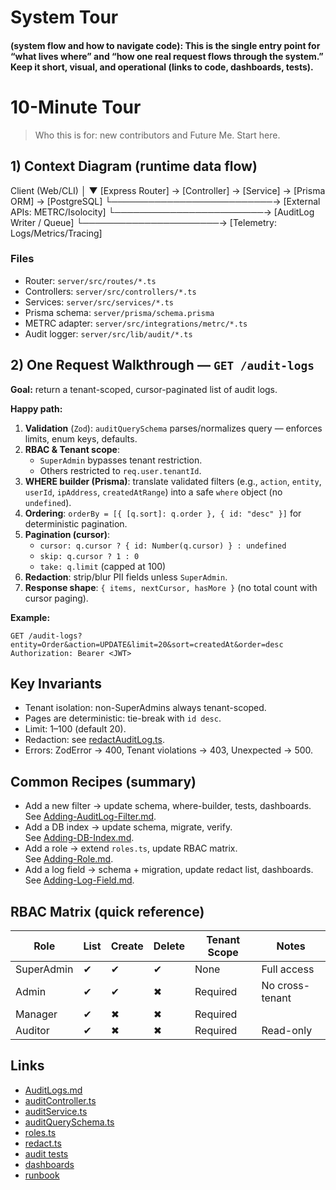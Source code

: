 # System Tour
#### (system flow and how to navigate code): This is the single entry point for “what lives where” and “how one real request flows through the system.” Keep it short, visual, and operational (links to code, dashboards, tests).

# 10-Minute Tour
> Who this is for: new contributors and Future Me. Start here.

## 1) Context Diagram (runtime data flow)

Client (Web/CLI)
    │
    ▼
[Express Router] → [Controller] → [Service] → [Prisma ORM] → [PostgreSQL]
                               └──────────────────────────→ [External APIs: METRC/Isolocity]
                                └────────────────────────→ [AuditLog Writer / Queue]
                                 └──────────────────────→ [Telemetry: Logs/Metrics/Tracing]

### Files
- Router: `server/src/routes/*.ts`
- Controllers: `server/src/controllers/*.ts`
- Services: `server/src/services/*.ts`
- Prisma schema: `server/prisma/schema.prisma`
- METRC adapter: `server/src/integrations/metrc/*.ts`
- Audit logger: `server/src/lib/audit/*.ts`

## 2) One Request Walkthrough — `GET /audit-logs`

**Goal:** return a tenant-scoped, cursor-paginated list of audit logs.

**Happy path:**
1. **Validation** (`Zod`): `auditQuerySchema` parses/normalizes query — enforces limits, enum keys, defaults.
2. **RBAC & Tenant scope**:
   - `SuperAdmin` bypasses tenant restriction.
   - Others restricted to `req.user.tenantId`.
3. **WHERE builder (Prisma)**: translate validated filters (e.g., `action`, `entity`, `userId`, `ipAddress`, `createdAtRange`) into a safe `where` object (no `undefined`).
4. **Ordering**: `orderBy = [{ [q.sort]: q.order }, { id: "desc" }]` for deterministic pagination.
5. **Pagination (cursor)**:
   - `cursor: q.cursor ? { id: Number(q.cursor) } : undefined`
   - `skip: q.cursor ? 1 : 0`
   - `take: q.limit` (capped at 100)
6. **Redaction**: strip/blur PII fields unless `SuperAdmin`.
7. **Response shape**: `{ items, nextCursor, hasMore }` (no total count with cursor paging).

**Example:**
```http
GET /audit-logs?entity=Order&action=UPDATE&limit=20&sort=createdAt&order=desc
Authorization: Bearer <JWT>
```

## Key Invariants
- Tenant isolation: non-SuperAdmins always tenant-scoped.
- Pages are deterministic: tie-break with `id desc`.
- Limit: 1–100 (default 20).
- Redaction: see [redactAuditLog.ts](../server/src/lib/audit/redact.ts).
- Errors: ZodError → 400, Tenant violations → 403, Unexpected → 500.

## Common Recipes (summary)
- Add a new filter → update schema, where-builder, tests, dashboards.  
  See [Adding-AuditLog-Filter.md](recipes/Adding-AuditLog-Filter.md).  
- Add a DB index → update schema, migrate, verify.  
  See [Adding-DB-Index.md](recipes/Adding-DB-Index.md).  
- Add a role → extend `roles.ts`, update RBAC matrix.  
  See [Adding-Role.md](recipes/Adding-Role.md).  
- Add a log field → schema + migration, update redact list, dashboards.  
  See [Adding-Log-Field.md](recipes/Adding-Log-Field.md).

## RBAC Matrix (quick reference)
| Role       | List | Create | Delete | Tenant Scope | Notes          |
|------------|------|--------|--------|--------------|----------------|
| SuperAdmin | ✔    | ✔      | ✔      | None         | Full access    |
| Admin      | ✔    | ✔      | ✖      | Required     | No cross-tenant|
| Manager    | ✔    | ✖      | ✖      | Required     |                |
| Auditor    | ✔    | ✖      | ✖      | Required     | Read-only      |

## Links
- [AuditLogs.md](components/AuditLogs.md)
- [auditController.ts](../server/src/controllers/auditController.ts)
- [auditService.ts](../server/src/services/auditService.ts)
- [auditQuerySchema.ts](../server/src/schemas/auditQuerySchema.ts)
- [roles.ts](../server/src/lib/auth/roles.ts)
- [redact.ts](../server/src/lib/audit/redact.ts)
- [audit tests](../server/tests/audit)
- [dashboards](../ops/grafana/audit-logs.json)
- [runbook](runbooks/audit-logs.md)
